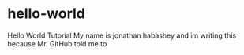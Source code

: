 # hello-world
Hello World Tutorial
My name is jonathan habashey and im writing this because Mr. GitHub told me to
